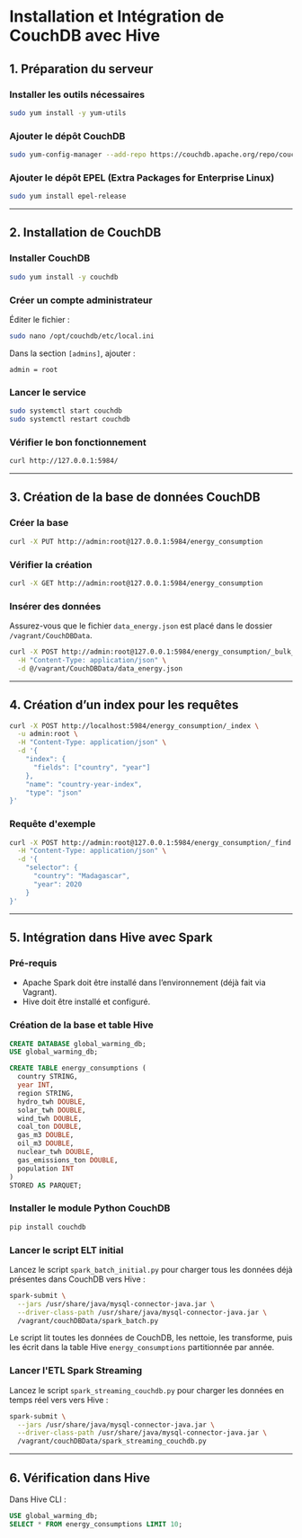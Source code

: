 # Installation et Intégration de CouchDB avec Hive

## 1. Préparation du serveur

### Installer les outils nécessaires
```bash
sudo yum install -y yum-utils
```

### Ajouter le dépôt CouchDB
```bash
sudo yum-config-manager --add-repo https://couchdb.apache.org/repo/couchdb.repo
```

### Ajouter le dépôt EPEL (Extra Packages for Enterprise Linux)
```bash
sudo yum install epel-release
```

---

## 2. Installation de CouchDB

### Installer CouchDB
```bash
sudo yum install -y couchdb
```

### Créer un compte administrateur
Éditer le fichier :
```bash
sudo nano /opt/couchdb/etc/local.ini
```
Dans la section `[admins]`, ajouter :
```
admin = root
```

### Lancer le service
```bash
sudo systemctl start couchdb
sudo systemctl restart couchdb
```

### Vérifier le bon fonctionnement
```bash
curl http://127.0.0.1:5984/
```

---

## 3. Création de la base de données CouchDB

### Créer la base
```bash
curl -X PUT http://admin:root@127.0.0.1:5984/energy_consumption
```

### Vérifier la création
```bash
curl -X GET http://admin:root@127.0.0.1:5984/energy_consumption
```

### Insérer des données
Assurez-vous que le fichier `data_energy.json` est placé dans le dossier `/vagrant/CouchDBData`.

```bash
curl -X POST http://admin:root@127.0.0.1:5984/energy_consumption/_bulk_docs \
  -H "Content-Type: application/json" \
  -d @/vagrant/CouchDBData/data_energy.json
```

---

## 4. Création d’un index pour les requêtes

```bash
curl -X POST http://localhost:5984/energy_consumption/_index \
  -u admin:root \
  -H "Content-Type: application/json" \
  -d '{
    "index": {
      "fields": ["country", "year"]
    },
    "name": "country-year-index",
    "type": "json"
}'
```

### Requête d'exemple
```bash
curl -X POST http://admin:root@127.0.0.1:5984/energy_consumption/_find \
  -H "Content-Type: application/json" \
  -d '{
    "selector": {
      "country": "Madagascar",
      "year": 2020
    }
}'
```

---

## 5. Intégration dans Hive avec Spark

### Pré-requis
- Apache Spark doit être installé dans l’environnement (déjà fait via Vagrant).
- Hive doit être installé et configuré.

### Création de la base et table Hive

```sql
CREATE DATABASE global_warming_db;
USE global_warming_db;

CREATE TABLE energy_consumptions (
  country STRING,
  year INT,
  region STRING,
  hydro_twh DOUBLE,
  solar_twh DOUBLE,
  wind_twh DOUBLE,
  coal_ton DOUBLE,
  gas_m3 DOUBLE,
  oil_m3 DOUBLE,
  nuclear_twh DOUBLE,
  gas_emissions_ton DOUBLE,
  population INT
)
STORED AS PARQUET;
```

### Installer le module Python CouchDB
```bash
pip install couchdb
```

### Lancer le script ELT initial

Lancez le script `spark_batch_initial.py` pour charger tous les données déjà présentes dans CouchDB vers Hive :
```bash
spark-submit \
  --jars /usr/share/java/mysql-connector-java.jar \
  --driver-class-path /usr/share/java/mysql-connector-java.jar \
  /vagrant/couchDBData/spark_batch.py
```

Le script lit toutes les données de CouchDB, les nettoie, les transforme, puis les écrit dans la table Hive `energy_consumptions` partitionnée par année.

### Lancer l'ETL Spark Streaming

Lancez le script `spark_streaming_couchdb.py` pour charger les données en temps réel vers vers Hive :
```bash
spark-submit \
  --jars /usr/share/java/mysql-connector-java.jar \
  --driver-class-path /usr/share/java/mysql-connector-java.jar \
  /vagrant/couchDBData/spark_streaming_couchdb.py
```

---

## 6. Vérification dans Hive

Dans Hive CLI :
```sql
USE global_warming_db;
SELECT * FROM energy_consumptions LIMIT 10;
```
